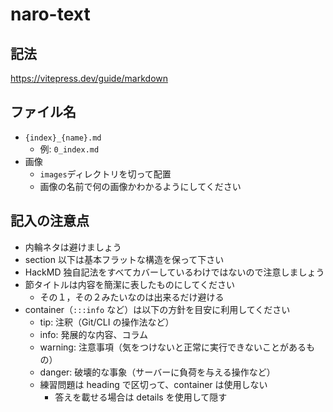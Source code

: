 # naro-text

## 記法
https://vitepress.dev/guide/markdown

## ファイル名
- `{index}_{name}.md`
  - 例: `0_index.md`
- 画像
  - `images`ディレクトリを切って配置 
  - 画像の名前で何の画像かわかるようにしてください 

## 記入の注意点
- 内輪ネタは避けましょう
- section 以下は基本フラットな構造を保って下さい
- HackMD 独自記法をすべてカバーしているわけではないので注意しましょう
- 節タイトルは内容を簡潔に表したものにしてください
  - その１，その２みたいなのは出来るだけ避ける
- container（`:::info` など）は以下の方針を目安に利用してください
  - tip: 注釈（Git/CLI の操作法など）
  - info: 発展的な内容、コラム
  - warning: 注意事項（気をつけないと正常に実行できないことがあるもの）
  - danger: 破壊的な事象（サーバーに負荷を与える操作など）
  - 練習問題は heading で区切って、container は使用しない
    - 答えを載せる場合は details を使用して隠す